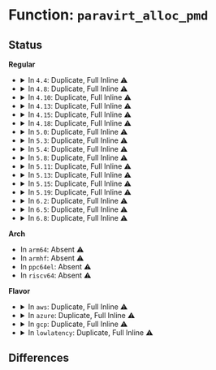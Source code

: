 # Function: <code>paravirt_alloc_pmd</code>

## Status
<b>Regular</b>
<ul>
<li>
<details>
<summary>In <code>4.4</code>: Duplicate, Full Inline ⚠️</summary>

**Collision:** Static Duplication

**Inline:** Full

**Transformation:** False

**Instances:**

```
In arch/x86/kernel/espfix_64.c (ffffffff8103467d)
Location: arch/x86/include/asm/paravirt.h:360
Inline: True
```
```
In arch/x86/mm/init_64.c (ffffffff81068e8f)
Location: arch/x86/include/asm/paravirt.h:360
Inline: True
Inline callers:
  - arch/x86/mm/init_64.c:fill_pmd
```
```
In mm/memory.c (ffffffff811beb72)
Location: arch/x86/include/asm/paravirt.h:360
Inline: True
Inline callers:
  - mm/memory.c:__pmd_alloc
```
```
In mm/hugetlb.c (ffffffff811de601)
Location: arch/x86/include/asm/paravirt.h:360
Inline: True
Inline callers:
  - mm/hugetlb.c:huge_pmd_share
```
```
In mm/sparse-vmemmap.c (ffffffff8181f417)
Location: arch/x86/include/asm/paravirt.h:360
Inline: True
Inline callers:
  - mm/sparse-vmemmap.c:vmemmap_pud_populate
```
</details>
</li>
<li>
<details>
<summary>In <code>4.8</code>: Duplicate, Full Inline ⚠️</summary>

**Collision:** Static Duplication

**Inline:** Full

**Transformation:** False

**Instances:**

```
In arch/x86/kernel/espfix_64.c (ffffffff81033840)
Location: arch/x86/include/asm/paravirt.h:350
Inline: True
```
```
In arch/x86/mm/init_64.c (ffffffff81069017)
Location: arch/x86/include/asm/paravirt.h:350
Inline: True
Inline callers:
  - arch/x86/mm/init_64.c:fill_pmd
```
```
In mm/memory.c (ffffffff811da9ce)
Location: arch/x86/include/asm/paravirt.h:350
Inline: True
Inline callers:
  - mm/memory.c:__pmd_alloc
```
```
In mm/hugetlb.c (ffffffff811fc9fd)
Location: arch/x86/include/asm/paravirt.h:350
Inline: True
Inline callers:
  - mm/hugetlb.c:huge_pmd_share
```
```
In mm/sparse-vmemmap.c (ffffffff81899b04)
Location: arch/x86/include/asm/paravirt.h:350
Inline: True
Inline callers:
  - mm/sparse-vmemmap.c:vmemmap_pud_populate
```
</details>
</li>
<li>
<details>
<summary>In <code>4.10</code>: Duplicate, Full Inline ⚠️</summary>

**Collision:** Static Duplication

**Inline:** Full

**Transformation:** False

**Instances:**

```
In arch/x86/kernel/espfix_64.c (ffffffff8103346d)
Location: arch/x86/include/asm/paravirt.h:341
Inline: True
```
```
In arch/x86/mm/init_64.c (ffffffff8106cc67)
Location: arch/x86/include/asm/paravirt.h:341
Inline: True
Inline callers:
  - arch/x86/mm/init_64.c:fill_pmd
```
```
In mm/memory.c (ffffffff811ea53b)
Location: arch/x86/include/asm/paravirt.h:341
Inline: True
Inline callers:
  - mm/memory.c:__pmd_alloc
```
```
In mm/hugetlb.c (ffffffff8120d4e1)
Location: arch/x86/include/asm/paravirt.h:341
Inline: True
Inline callers:
  - mm/hugetlb.c:huge_pmd_share
```
```
In mm/sparse-vmemmap.c (ffffffff818ce1b6)
Location: arch/x86/include/asm/paravirt.h:341
Inline: True
Inline callers:
  - mm/sparse-vmemmap.c:vmemmap_pud_populate
```
</details>
</li>
<li>
<details>
<summary>In <code>4.13</code>: Duplicate, Full Inline ⚠️</summary>

**Collision:** Static Duplication

**Inline:** Full

**Transformation:** False

**Instances:**

```
In arch/x86/kernel/espfix_64.c (ffffffff8103163b)
Location: arch/x86/include/asm/paravirt.h:339
Inline: True
```
```
In arch/x86/mm/init_64.c (ffffffff8106c042)
Location: arch/x86/include/asm/paravirt.h:339
Inline: True
Inline callers:
  - arch/x86/mm/init_64.c:fill_pmd
```
```
In mm/memory.c (ffffffff811f5592)
Location: arch/x86/include/asm/paravirt.h:339
Inline: True
Inline callers:
  - mm/memory.c:__pmd_alloc
```
```
In mm/hugetlb.c (ffffffff812193b5)
Location: arch/x86/include/asm/paravirt.h:339
Inline: True
Inline callers:
  - mm/hugetlb.c:huge_pmd_share
```
```
In mm/sparse-vmemmap.c (ffffffff8190564b)
Location: arch/x86/include/asm/paravirt.h:339
Inline: True
Inline callers:
  - mm/sparse-vmemmap.c:vmemmap_pud_populate
```
</details>
</li>
<li>
<details>
<summary>In <code>4.15</code>: Duplicate, Full Inline ⚠️</summary>

**Collision:** Static Duplication

**Inline:** Full

**Transformation:** False

**Instances:**

```
In arch/x86/kernel/espfix_64.c (ffffffff81033892)
Location: arch/x86/include/asm/paravirt.h:331
Inline: True
```
```
In arch/x86/mm/init_64.c (ffffffff81070a82)
Location: arch/x86/include/asm/paravirt.h:331
Inline: True
Inline callers:
  - arch/x86/mm/init_64.c:fill_pmd
```
```
In mm/memory.c (ffffffff8120e471)
Location: arch/x86/include/asm/paravirt.h:331
Inline: True
Inline callers:
  - mm/memory.c:__pmd_alloc
```
```
In mm/hugetlb.c (ffffffff812343b1)
Location: arch/x86/include/asm/paravirt.h:331
Inline: True
Inline callers:
  - mm/hugetlb.c:huge_pmd_share
```
```
In mm/sparse-vmemmap.c (ffffffff8198f6ab)
Location: arch/x86/include/asm/paravirt.h:331
Inline: True
Inline callers:
  - mm/sparse-vmemmap.c:vmemmap_pud_populate
```
</details>
</li>
<li>
<details>
<summary>In <code>4.18</code>: Duplicate, Full Inline ⚠️</summary>

**Collision:** Static Duplication

**Inline:** Full

**Transformation:** False

**Instances:**

```
In arch/x86/kernel/espfix_64.c (ffffffff81034c07)
Location: arch/x86/include/asm/paravirt.h:331
Inline: True
```
```
In arch/x86/mm/init_64.c (ffffffff8107384e)
Location: arch/x86/include/asm/paravirt.h:331
Inline: True
Inline callers:
  - arch/x86/mm/init_64.c:fill_pmd
```
```
In mm/memory.c (ffffffff8122ee66)
Location: arch/x86/include/asm/paravirt.h:331
Inline: True
Inline callers:
  - mm/memory.c:__pmd_alloc
```
```
In mm/hugetlb.c (ffffffff81257324)
Location: arch/x86/include/asm/paravirt.h:331
Inline: True
Inline callers:
  - mm/hugetlb.c:huge_pmd_share
```
```
In mm/sparse-vmemmap.c (ffffffff819ebf23)
Location: arch/x86/include/asm/paravirt.h:331
Inline: True
Inline callers:
  - mm/sparse-vmemmap.c:vmemmap_pud_populate
```
</details>
</li>
<li>
<details>
<summary>In <code>5.0</code>: Duplicate, Full Inline ⚠️</summary>

**Collision:** Static Duplication

**Inline:** Full

**Transformation:** False

**Instances:**

```
In arch/x86/kernel/espfix_64.c (ffffffff81035de7)
Location: arch/x86/include/asm/paravirt.h:345
Inline: True
```
```
In arch/x86/mm/init_64.c (ffffffff81a23fdf)
Location: arch/x86/include/asm/paravirt.h:345
Inline: True
Inline callers:
  - arch/x86/mm/init_64.c:phys_pud_init
  - arch/x86/mm/init_64.c:fill_pmd
```
```
In arch/x86/mm/pgtable.c (0)
Location: arch/x86/include/asm/paravirt.h:345
Inline: True
```
```
In mm/memory.c (ffffffff812418f6)
Location: arch/x86/include/asm/paravirt.h:345
Inline: True
Inline callers:
  - mm/memory.c:__pmd_alloc
```
```
In mm/hugetlb.c (ffffffff8126b997)
Location: arch/x86/include/asm/paravirt.h:345
Inline: True
Inline callers:
  - mm/hugetlb.c:huge_pmd_share
```
```
In mm/sparse-vmemmap.c (ffffffff81a27191)
Location: arch/x86/include/asm/paravirt.h:345
Inline: True
Inline callers:
  - mm/sparse-vmemmap.c:vmemmap_pud_populate
```
</details>
</li>
<li>
<details>
<summary>In <code>5.3</code>: Duplicate, Full Inline ⚠️</summary>

**Collision:** Static Duplication

**Inline:** Full

**Transformation:** False

**Instances:**

```
In arch/x86/kernel/espfix_64.c (ffffffff81037f47)
Location: arch/x86/include/asm/paravirt.h:345
Inline: True
```
```
In arch/x86/mm/init_64.c (ffffffff81a94302)
Location: arch/x86/include/asm/paravirt.h:345
Inline: True
Inline callers:
  - arch/x86/mm/init_64.c:phys_pud_init
  - arch/x86/mm/init_64.c:fill_pmd
```
```
In arch/x86/mm/pgtable.c (0)
Location: arch/x86/include/asm/paravirt.h:345
Inline: True
```
```
In mm/memory.c (ffffffff81254275)
Location: arch/x86/include/asm/paravirt.h:345
Inline: True
Inline callers:
  - mm/memory.c:__pmd_alloc
```
```
In mm/hugetlb.c (ffffffff81286c96)
Location: arch/x86/include/asm/paravirt.h:345
Inline: True
Inline callers:
  - mm/hugetlb.c:huge_pmd_share
```
```
In mm/sparse-vmemmap.c (ffffffff81a97a3c)
Location: arch/x86/include/asm/paravirt.h:345
Inline: True
Inline callers:
  - mm/sparse-vmemmap.c:vmemmap_pud_populate
```
</details>
</li>
<li>
<details>
<summary>In <code>5.4</code>: Duplicate, Full Inline ⚠️</summary>

**Collision:** Static Duplication

**Inline:** Full

**Transformation:** False

**Instances:**

```
In arch/x86/kernel/espfix_64.c (ffffffff81038717)
Location: arch/x86/include/asm/paravirt.h:333
Inline: True
```
```
In arch/x86/mm/init_64.c (ffffffff81acbbe2)
Location: arch/x86/include/asm/paravirt.h:333
Inline: True
Inline callers:
  - arch/x86/mm/init_64.c:phys_pud_init
  - arch/x86/mm/init_64.c:fill_pmd
```
```
In arch/x86/mm/pgtable.c (0)
Location: arch/x86/include/asm/paravirt.h:333
Inline: True
```
```
In mm/memory.c (ffffffff812627d5)
Location: arch/x86/include/asm/paravirt.h:333
Inline: True
Inline callers:
  - mm/memory.c:__pmd_alloc
```
```
In mm/hugetlb.c (ffffffff81296896)
Location: arch/x86/include/asm/paravirt.h:333
Inline: True
Inline callers:
  - mm/hugetlb.c:huge_pmd_share
```
```
In mm/sparse-vmemmap.c (ffffffff81acf30a)
Location: arch/x86/include/asm/paravirt.h:333
Inline: True
Inline callers:
  - mm/sparse-vmemmap.c:vmemmap_pud_populate
```
</details>
</li>
<li>
<details>
<summary>In <code>5.8</code>: Duplicate, Full Inline ⚠️</summary>

**Collision:** Static Duplication

**Inline:** Full

**Transformation:** False

**Instances:**

```
In arch/x86/kernel/espfix_64.c (ffffffff8103b234)
Location: arch/x86/include/asm/paravirt.h:347
Inline: True
```
```
In arch/x86/mm/init_64.c (ffffffff81bc4a63)
Location: arch/x86/include/asm/paravirt.h:347
Inline: True
Inline callers:
  - arch/x86/mm/init_64.c:phys_pud_init
  - arch/x86/mm/init_64.c:phys_pud_init
  - arch/x86/mm/init_64.c:fill_pmd
```
```
In arch/x86/mm/pgtable.c (0)
Location: arch/x86/include/asm/paravirt.h:347
Inline: False
```
```
In mm/memory.c (ffffffff812926d5)
Location: arch/x86/include/asm/paravirt.h:347
Inline: True
Inline callers:
  - mm/memory.c:__pmd_alloc
```
```
In mm/hugetlb.c (ffffffff812c9de4)
Location: arch/x86/include/asm/paravirt.h:347
Inline: True
Inline callers:
  - mm/hugetlb.c:huge_pmd_share
```
```
In mm/sparse-vmemmap.c (ffffffff81bc7cc5)
Location: arch/x86/include/asm/paravirt.h:347
Inline: True
Inline callers:
  - mm/sparse-vmemmap.c:vmemmap_pud_populate
```
</details>
</li>
<li>
<details>
<summary>In <code>5.11</code>: Duplicate, Full Inline ⚠️</summary>

**Collision:** Static Duplication

**Inline:** Full

**Transformation:** False

**Instances:**

```
In arch/x86/kernel/espfix_64.c (ffffffff8103ba44)
Location: arch/x86/include/asm/paravirt.h:343
Inline: True
```
```
In arch/x86/mm/init_64.c (ffffffff81c3d95c)
Location: arch/x86/include/asm/paravirt.h:343
Inline: True
Inline callers:
  - arch/x86/mm/init_64.c:phys_pud_init
  - arch/x86/mm/init_64.c:phys_pud_init
  - arch/x86/mm/init_64.c:fill_pmd
```
```
In arch/x86/mm/pgtable.c (0)
Location: arch/x86/include/asm/paravirt.h:343
Inline: False
```
```
In mm/memory.c (ffffffff8129cfbb)
Location: arch/x86/include/asm/paravirt.h:343
Inline: True
Inline callers:
  - mm/memory.c:__pmd_alloc
```
```
In mm/hugetlb.c (ffffffff812d5a21)
Location: arch/x86/include/asm/paravirt.h:343
Inline: True
Inline callers:
  - mm/hugetlb.c:huge_pmd_share
```
```
In mm/sparse-vmemmap.c (ffffffff81c409f0)
Location: arch/x86/include/asm/paravirt.h:343
Inline: True
Inline callers:
  - mm/sparse-vmemmap.c:vmemmap_pud_populate
```
</details>
</li>
<li>
<details>
<summary>In <code>5.13</code>: Duplicate, Full Inline ⚠️</summary>

**Collision:** Static Duplication

**Inline:** Full

**Transformation:** False

**Instances:**

```
In arch/x86/kernel/espfix_64.c (ffffffff8103d3e5)
Location: arch/x86/include/asm/paravirt.h:360
Inline: True
```
```
In arch/x86/mm/init_64.c (ffffffff81c2fd05)
Location: arch/x86/include/asm/paravirt.h:360
Inline: True
Inline callers:
  - arch/x86/mm/init_64.c:phys_pud_init
  - arch/x86/mm/init_64.c:fill_pmd
```
```
In arch/x86/mm/pgtable.c (0)
Location: arch/x86/include/asm/paravirt.h:360
Inline: False
```
```
In mm/memory.c (ffffffff812a269e)
Location: arch/x86/include/asm/paravirt.h:360
Inline: True
Inline callers:
  - mm/memory.c:__pmd_alloc
```
```
In mm/hugetlb.c (ffffffff812dc724)
Location: arch/x86/include/asm/paravirt.h:360
Inline: True
Inline callers:
  - mm/hugetlb.c:huge_pmd_share
```
```
In mm/sparse-vmemmap.c (ffffffff81bdaca4)
Location: arch/x86/include/asm/paravirt.h:360
Inline: True
```
</details>
</li>
<li>
<details>
<summary>In <code>5.15</code>: Duplicate, Full Inline ⚠️</summary>

**Collision:** Static Duplication

**Inline:** Full

**Transformation:** False

**Instances:**

```
In arch/x86/kernel/espfix_64.c (ffffffff8104302d)
Location: arch/x86/include/asm/paravirt.h:360
Inline: True
```
```
In arch/x86/mm/init_64.c (ffffffff81d4e454)
Location: arch/x86/include/asm/paravirt.h:360
Inline: True
Inline callers:
  - arch/x86/mm/init_64.c:phys_pud_init
  - arch/x86/mm/init_64.c:fill_pmd
```
```
In arch/x86/mm/pgtable.c (0)
Location: arch/x86/include/asm/paravirt.h:360
Inline: False
```
```
In mm/memory.c (ffffffff812e3a0e)
Location: arch/x86/include/asm/paravirt.h:360
Inline: True
Inline callers:
  - mm/memory.c:__pmd_alloc
```
```
In mm/mremap.c (ffffffff812f1e75)
Location: arch/x86/include/asm/paravirt.h:360
Inline: True
```
```
In mm/hugetlb.c (ffffffff813238dc)
Location: arch/x86/include/asm/paravirt.h:360
Inline: True
Inline callers:
  - mm/hugetlb.c:huge_pmd_share
```
```
In mm/sparse-vmemmap.c (ffffffff81cc073f)
Location: arch/x86/include/asm/paravirt.h:360
Inline: True
```
</details>
</li>
<li>
<details>
<summary>In <code>5.19</code>: Duplicate, Full Inline ⚠️</summary>

**Collision:** Static Duplication

**Inline:** Full

**Transformation:** False

**Instances:**

```
In arch/x86/kernel/espfix_64.c (ffffffff8104af5f)
Location: arch/x86/include/asm/paravirt.h:366
Inline: True
Inline callers:
  - arch/x86/kernel/espfix_64.c:init_espfix_ap
```
```
In arch/x86/mm/init_64.c (ffffffff81f1e218)
Location: arch/x86/include/asm/paravirt.h:366
Inline: True
Inline callers:
  - arch/x86/mm/init_64.c:phys_pud_init
  - arch/x86/mm/init_64.c:fill_pmd
```
```
In arch/x86/mm/pgtable.c (0)
Location: arch/x86/include/asm/paravirt.h:366
Inline: False
```
```
In mm/percpu.c (ffffffff81e6c7bb)
Location: arch/x86/include/asm/paravirt.h:366
Inline: True
```
```
In mm/memory.c (ffffffff81344d9c)
Location: arch/x86/include/asm/paravirt.h:366
Inline: True
Inline callers:
  - mm/memory.c:__pmd_alloc
```
```
In mm/mremap.c (ffffffff81355bb0)
Location: arch/x86/include/asm/paravirt.h:366
Inline: True
```
```
In mm/hugetlb.c (ffffffff81391455)
Location: arch/x86/include/asm/paravirt.h:366
Inline: True
Inline callers:
  - mm/hugetlb.c:huge_pmd_share
```
```
In mm/sparse-vmemmap.c (ffffffff81e72b65)
Location: arch/x86/include/asm/paravirt.h:366
Inline: True
```
</details>
</li>
<li>
<details>
<summary>In <code>6.2</code>: Duplicate, Full Inline ⚠️</summary>

**Collision:** Static Duplication

**Inline:** Full

**Transformation:** False

**Instances:**

```
In arch/x86/kernel/espfix_64.c (ffffffff810569d8)
Location: arch/x86/include/asm/paravirt.h:366
Inline: True
Inline callers:
  - arch/x86/kernel/espfix_64.c:init_espfix_ap
```
```
In arch/x86/mm/init_64.c (ffffffff820c6706)
Location: arch/x86/include/asm/paravirt.h:366
Inline: True
Inline callers:
  - arch/x86/mm/init_64.c:phys_pud_init
  - arch/x86/mm/init_64.c:phys_pud_init
  - arch/x86/mm/init_64.c:fill_pmd
```
```
In mm/percpu.c (ffffffff8139aea8)
Location: arch/x86/include/asm/paravirt.h:366
Inline: True
```
```
In mm/memory.c (ffffffff813bcfcc)
Location: arch/x86/include/asm/paravirt.h:366
Inline: True
Inline callers:
  - mm/memory.c:__pmd_alloc
```
```
In mm/mremap.c (ffffffff813d01c5)
Location: arch/x86/include/asm/paravirt.h:366
Inline: True
```
```
In mm/hugetlb.c (ffffffff8140e47c)
Location: arch/x86/include/asm/paravirt.h:366
Inline: True
Inline callers:
  - mm/hugetlb.c:huge_pmd_share
```
```
In mm/sparse-vmemmap.c (ffffffff8141ba98)
Location: arch/x86/include/asm/paravirt.h:366
Inline: True
```
</details>
</li>
<li>
<details>
<summary>In <code>6.5</code>: Duplicate, Full Inline ⚠️</summary>

**Collision:** Static Duplication

**Inline:** Full

**Transformation:** False

**Instances:**

```
In arch/x86/kernel/espfix_64.c (ffffffff810579a8)
Location: arch/x86/include/asm/paravirt.h:361
Inline: True
Inline callers:
  - arch/x86/kernel/espfix_64.c:init_espfix_ap
```
```
In arch/x86/mm/init_64.c (ffffffff8214a754)
Location: arch/x86/include/asm/paravirt.h:361
Inline: True
Inline callers:
  - arch/x86/mm/init_64.c:phys_pud_init
  - arch/x86/mm/init_64.c:phys_pud_init
  - arch/x86/mm/init_64.c:fill_pmd
```
```
In mm/percpu.c (ffffffff813cdf68)
Location: arch/x86/include/asm/paravirt.h:361
Inline: True
```
```
In mm/memory.c (ffffffff813f1d12)
Location: arch/x86/include/asm/paravirt.h:361
Inline: True
Inline callers:
  - mm/memory.c:__pmd_alloc
```
```
In mm/mremap.c (ffffffff81404f28)
Location: arch/x86/include/asm/paravirt.h:361
Inline: True
```
```
In mm/hugetlb.c (ffffffff8144185e)
Location: arch/x86/include/asm/paravirt.h:361
Inline: True
Inline callers:
  - mm/hugetlb.c:huge_pmd_share
```
```
In mm/sparse-vmemmap.c (ffffffff8144f098)
Location: arch/x86/include/asm/paravirt.h:361
Inline: True
```
</details>
</li>
<li>
<details>
<summary>In <code>6.8</code>: Duplicate, Full Inline ⚠️</summary>

**Collision:** Static Duplication

**Inline:** Full

**Transformation:** False

**Instances:**

```
In arch/x86/kernel/espfix_64.c (ffffffff8105ec48)
Location: arch/x86/include/asm/paravirt.h:363
Inline: True
Inline callers:
  - arch/x86/kernel/espfix_64.c:init_espfix_ap
```
```
In arch/x86/mm/init_64.c (ffffffff8222d204)
Location: arch/x86/include/asm/paravirt.h:363
Inline: True
Inline callers:
  - arch/x86/mm/init_64.c:phys_pud_init
  - arch/x86/mm/init_64.c:phys_pud_init
  - arch/x86/mm/init_64.c:fill_pmd
```
```
In mm/percpu.c (ffffffff813f88d8)
Location: arch/x86/include/asm/paravirt.h:363
Inline: True
```
```
In mm/memory.c (ffffffff81414c38)
Location: arch/x86/include/asm/paravirt.h:363
Inline: True
Inline callers:
  - mm/memory.c:pud_populate
```
```
In mm/mremap.c (ffffffff814314a8)
Location: arch/x86/include/asm/paravirt.h:363
Inline: True
Inline callers:
  - mm/mremap.c:pud_populate
```
```
In mm/hugetlb.c (ffffffff81474348)
Location: arch/x86/include/asm/paravirt.h:363
Inline: True
Inline callers:
  - mm/hugetlb.c:pud_populate
```
```
In mm/sparse-vmemmap.c (ffffffff81488c58)
Location: arch/x86/include/asm/paravirt.h:363
Inline: True
```
</details>
</li>
</ul>
<b>Arch</b>
<ul>
<li>
In <code>arm64</code>: Absent ⚠️
</li>
<li>
In <code>armhf</code>: Absent ⚠️
</li>
<li>
In <code>ppc64el</code>: Absent ⚠️
</li>
<li>
In <code>riscv64</code>: Absent ⚠️
</li>
</ul>
<b>Flavor</b>
<ul>
<li>
<details>
<summary>In <code>aws</code>: Duplicate, Full Inline ⚠️</summary>

**Collision:** Static Duplication

**Inline:** Full

**Transformation:** False

**Instances:**

```
In arch/x86/kernel/espfix_64.c (ffffffff81038877)
Location: arch/x86/include/asm/paravirt.h:333
Inline: True
```
```
In arch/x86/mm/init_64.c (ffffffff81a6aa52)
Location: arch/x86/include/asm/paravirt.h:333
Inline: True
Inline callers:
  - arch/x86/mm/init_64.c:phys_pud_init
  - arch/x86/mm/init_64.c:fill_pmd
```
```
In arch/x86/mm/pgtable.c (0)
Location: arch/x86/include/asm/paravirt.h:333
Inline: True
```
```
In mm/memory.c (ffffffff8125ae25)
Location: arch/x86/include/asm/paravirt.h:333
Inline: True
Inline callers:
  - mm/memory.c:__pmd_alloc
```
```
In mm/hugetlb.c (ffffffff8128ee76)
Location: arch/x86/include/asm/paravirt.h:333
Inline: True
Inline callers:
  - mm/hugetlb.c:huge_pmd_share
```
```
In mm/sparse-vmemmap.c (ffffffff81a6e17a)
Location: arch/x86/include/asm/paravirt.h:333
Inline: True
Inline callers:
  - mm/sparse-vmemmap.c:vmemmap_pud_populate
```
</details>
</li>
<li>
<details>
<summary>In <code>azure</code>: Duplicate, Full Inline ⚠️</summary>

**Collision:** Static Duplication

**Inline:** Full

**Transformation:** False

**Instances:**

```
In arch/x86/kernel/espfix_64.c (0)
Location: arch/x86/include/asm/pgalloc.h:20
Inline: True
```
```
In arch/x86/mm/init_64.c (0)
Location: arch/x86/include/asm/pgalloc.h:20
Inline: True
```
```
In arch/x86/mm/pgtable.c (0)
Location: arch/x86/include/asm/pgalloc.h:20
Inline: True
```
```
In mm/memory.c (0)
Location: arch/x86/include/asm/pgalloc.h:20
Inline: True
```
```
In mm/hugetlb.c (0)
Location: arch/x86/include/asm/pgalloc.h:20
Inline: True
```
```
In mm/sparse-vmemmap.c (0)
Location: arch/x86/include/asm/pgalloc.h:20
Inline: True
```
</details>
</li>
<li>
<details>
<summary>In <code>gcp</code>: Duplicate, Full Inline ⚠️</summary>

**Collision:** Static Duplication

**Inline:** Full

**Transformation:** False

**Instances:**

```
In arch/x86/kernel/espfix_64.c (ffffffff810386d7)
Location: arch/x86/include/asm/paravirt.h:333
Inline: True
```
```
In arch/x86/mm/init_64.c (ffffffff81ad6e62)
Location: arch/x86/include/asm/paravirt.h:333
Inline: True
Inline callers:
  - arch/x86/mm/init_64.c:phys_pud_init
  - arch/x86/mm/init_64.c:fill_pmd
```
```
In arch/x86/mm/pgtable.c (0)
Location: arch/x86/include/asm/paravirt.h:333
Inline: True
```
```
In mm/memory.c (ffffffff81258bc5)
Location: arch/x86/include/asm/paravirt.h:333
Inline: True
Inline callers:
  - mm/memory.c:__pmd_alloc
```
```
In mm/hugetlb.c (ffffffff8128cc86)
Location: arch/x86/include/asm/paravirt.h:333
Inline: True
Inline callers:
  - mm/hugetlb.c:huge_pmd_share
```
```
In mm/sparse-vmemmap.c (ffffffff81ada58a)
Location: arch/x86/include/asm/paravirt.h:333
Inline: True
Inline callers:
  - mm/sparse-vmemmap.c:vmemmap_pud_populate
```
</details>
</li>
<li>
<details>
<summary>In <code>lowlatency</code>: Duplicate, Full Inline ⚠️</summary>

**Collision:** Static Duplication

**Inline:** Full

**Transformation:** False

**Instances:**

```
In arch/x86/kernel/espfix_64.c (ffffffff810396d7)
Location: arch/x86/include/asm/paravirt.h:333
Inline: True
```
```
In arch/x86/mm/init_64.c (ffffffff81ae3322)
Location: arch/x86/include/asm/paravirt.h:333
Inline: True
Inline callers:
  - arch/x86/mm/init_64.c:phys_pud_init
  - arch/x86/mm/init_64.c:fill_pmd
```
```
In arch/x86/mm/pgtable.c (0)
Location: arch/x86/include/asm/paravirt.h:333
Inline: True
```
```
In mm/memory.c (ffffffff812685c5)
Location: arch/x86/include/asm/paravirt.h:333
Inline: True
Inline callers:
  - mm/memory.c:__pmd_alloc
```
```
In mm/hugetlb.c (ffffffff8129ca54)
Location: arch/x86/include/asm/paravirt.h:333
Inline: True
Inline callers:
  - mm/hugetlb.c:huge_pmd_share
```
```
In mm/sparse-vmemmap.c (ffffffff81ae6a40)
Location: arch/x86/include/asm/paravirt.h:333
Inline: True
Inline callers:
  - mm/sparse-vmemmap.c:vmemmap_pud_populate
```
</details>
</li>
</ul>

## Differences

